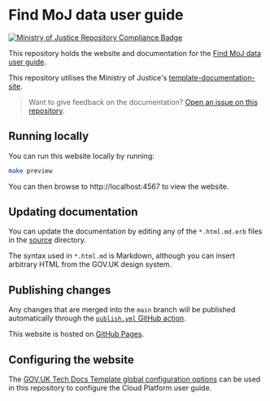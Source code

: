 # Find MoJ data user guide
[![Ministry of Justice Repository Compliance Badge](https://github-community.service.justice.gov.uk/repository-standards/api/find-moj-data-runbooks/badge)](https://github-community.service.justice.gov.uk/repository-standards/find-moj-data-runbooks)

This repository holds the website and documentation for the [Find MoJ data
user guide](https://user-guide.find-moj-data.service.justice.gov.uk/).

This repository utilises the Ministry of Justice's [template-documentation-site](https://github.com/ministryofjustice/template-documentation-site).

> Want to give feedback on the documentation? [Open an issue on this repository](https://github.com/ministryofjustice/find-moj-data-user-guide/issues).

## Running locally

You can run this website locally by running:

```sh
make preview
```

You can then browse to http://localhost:4567 to view the website.

## Updating documentation

You can update the documentation by editing any of the `*.html.md.erb` files in
the [source](source) directory.

The syntax used in `*.html.md` is Markdown, although you can insert arbitrary HTML from the GOV.UK design system.

## Publishing changes

Any changes that are merged into the `main` branch will be published
automatically through the [`publish.yml` GitHub action](.github/workflows/publish.yml).

This website is hosted on [GitHub Pages](https://pages.github.com/).

## Configuring the website

The [GOV.UK Tech Docs Template global configuration options](https://github.com/alphagov/tech-docs-template/blob/main/optional/config/tech-docs.yml.tt)
can be used in this repository to configure the Cloud Platform user guide.
